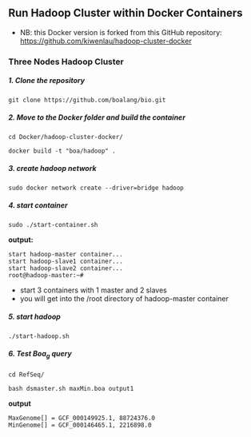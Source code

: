 ## Run Hadoop Cluster within Docker Containers
* NB: this Docker version is forked from this GitHub repository: https://github.com/kiwenlau/hadoop-cluster-docker

### Three Nodes Hadoop Cluster

##### 1. Clone the repository

```
git clone https://github.com/boalang/bio.git
```

##### 2. Move to the Docker folder  and build the container

```
cd Docker/hadoop-cluster-docker/

docker build -t "boa/hadoop" .

```

##### 3. create hadoop network

```
sudo docker network create --driver=bridge hadoop
```

##### 4. start container

```
sudo ./start-container.sh
```

**output:**

```
start hadoop-master container...
start hadoop-slave1 container...
start hadoop-slave2 container...
root@hadoop-master:~#
```
- start 3 containers with 1 master and 2 slaves
- you will get into the /root directory of hadoop-master container

##### 5. start hadoop

```
./start-hadoop.sh
```

##### 6. Test Boa<sub>g</sub> query
```
cd RefSeq/

bash dsmaster.sh maxMin.boa output1
```



**output**

```
MaxGenome[] = GCF_000149925.1, 88724376.0
MinGenome[] = GCF_000146465.1, 2216898.0

```
